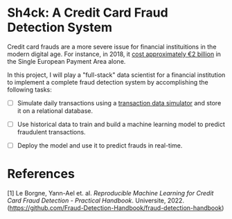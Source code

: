 # Sh4ck: A Credit Card Fraud Detection System

Credit card frauds are a more severe issue for financial instituitions in the modern digital age. For instance, in 2018, it [cost approximately &euro;2 billion](#1) in the Single European Payment Area alone. 

In this project, I will play a "full-stack" data scientist for a financial institution to implement a complete fraud detection system by accomplishing the following tasks:

- [ ] Simulate daily transactions using a [transaction data simulator](#1) and store it on a relational database.

- [ ] Use historical data to train and build a machine learning model to predict fraudulent transactions.

- [ ] Deploy the model and use it to predict frauds in real-time.

# References
<a id="1">[1]</a> Le Borgne, Yann-Ael et. al. *Reproducible Machine Learning for Credit Card Fraud Detection - Practical Handbook*. Universite, 2022.(https://github.com/Fraud-Detection-Handbook/fraud-detection-handbook)
